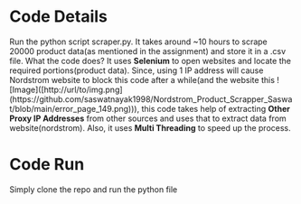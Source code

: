 <h1>Code Details</h1>
Run the python script scraper.py. It takes around ~10 hours to scrape 20000 product data(as mentioned in the assignment) and store it in a .csv file. 
What the code does?
It uses <b>Selenium</b> to open websites and locate the required portions(product data). Since, using 1 IP address will cause Nordstrom website to block this code after a while(and the website this ![Image]([http://url/to/img.png](https://github.com/saswatnayak1998/Nordstrom_Product_Scrapper_Saswat/blob/main/error_page_149.png))), this code takes help of extracting  <b>Other Proxy IP Addresses</b>  from other sources and uses that to extract data from website(nordstrom). 
Also, it uses <b>Multi Threading</b> to speed up the process. 
<h1>Code Run</h1>
Simply clone the repo and run the python file
